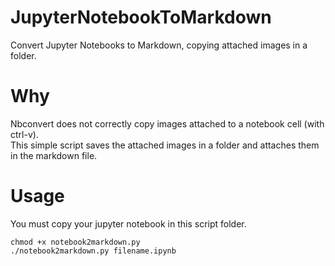 # JupyterNotebookToMarkdown
Convert Jupyter Notebooks to Markdown, copying attached images in a folder. 

# Why
Nbconvert does not correctly copy images attached to a notebook cell (with ctrl-v). \
This simple script saves the attached images in a folder and attaches them in the markdown file.

# Usage
You must copy your jupyter notebook in this script folder.

```
chmod +x notebook2markdown.py 
./notebook2markdown.py filename.ipynb
```
